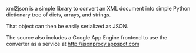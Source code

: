 xml2json is a simple library to convert an XML document into simple Python dictionary tree of dicts, arrays, and strings.

That object can then be easily serialized as JSON.

The source also includes a Google App Engine frontend to use the converter as a service at http://jsonproxy.appspot.com